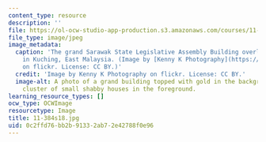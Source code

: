 ```yaml
---
content_type: resource
description: ''
file: https://ol-ocw-studio-app-production.s3.amazonaws.com/courses/11-384-malaysia-sustainable-cities-practicum-spring-2018/0c2ffd76bb2b91332ab72e42788f0e96_11-384s18.jpg
file_type: image/jpeg
image_metadata:
  caption: 'The grand Sarawak State Legislative Assembly Building overlooks a shantytown
    in Kuching, East Malaysia. (Image by [Kenny K Photography](https://www.flickr.com/photos/lennykphotography/20894501010/)
    on flickr. License: CC BY.)'
  credit: 'Image by Kenny K Photography on flickr. License: CC BY.'
  image-alt: A photo of a grand building topped with gold in the background with a
    cluster of small shabby houses in the foreground.
learning_resource_types: []
ocw_type: OCWImage
resourcetype: Image
title: 11-384s18.jpg
uid: 0c2ffd76-bb2b-9133-2ab7-2e42788f0e96
---
```

